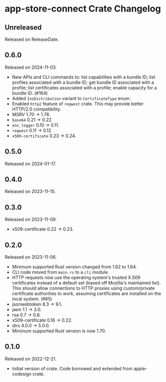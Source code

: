 # app-store-connect Crate Changelog

<!-- next-header -->

## Unreleased

Released on ReleaseDate.

## 0.6.0

Released on 2024-11-03.

* New APIs and CLI commands to: list capabilities with a bundle ID;
  list profiles associated with a bundle ID; get bundle ID associated with
  a profile; list certificates associated with a profile; enable capacity
  for a bundle ID. (#164)
* Added `IosDistribution` variant to `CertificateType` enum.
* Enabled `http2` feature of `reqwest` crate. This may provide better HTTP/2.0
  compatibility.
* MSRV 1.70 -> 1.78.
* `base64` 0.21 -> 0.22.
* `env_logger` 0.10 -> 0.11.
* `reqwest` 0.11 -> 0.12
* `x509-certificate` 0.23 -> 0.24.

## 0.5.0

Released on 2024-01-17.

## 0.4.0

Released on 2023-11-15.

## 0.3.0

Released on 2023-11-09.

* x509-certificate 0.22 -> 0.23.

## 0.2.0

Released on 2023-11-06.

* Minimum supported Rust version changed from 1.62 to 1.64.
* CLI code moved from `main.rs` to a `cli` module.
* HTTP requests now use the operating system's trusted X.509 certificates
  instead of a default set (based off Mozilla's maintained list). This should
  allow connections to HTTP proxies using custom/private certificate authorities
  to work, assuming certificates are installed on the local system. (#85)
* jsonwebtoken 8.3 -> 9.1.
* pem 1.1 -> 3.0.
* rsa 0.7 -> 0.8.
* x509-certificate 0.16 -> 0.22.
* dirs 4.0.0 -> 5.0.0.
* Minimum supported Rust version is now 1.70.

## 0.1.0

Released on 2022-12-21.

* Initial version of crate. Code borrowed and extended from apple-codesign crate.

